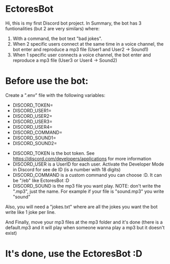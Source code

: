# EctoresBot
Hi, this is my first Discord bot project. In Summary, the bot has 3 funtionalities (but 2 are very similars) where: 

1. With a command, the bot text "bad jokes".
2. When 2 specific users connect at the same time in a voice channel, the bot enter and reproduce a mp3 file (User1 and User2 -> Sound1)
3. When 1 specific user connects a voice channel, the bot enter and reproduce a mp3 file (User3 or User4 -> Sound2)

# Before use the bot:

Create a ".env" file with the following variables:

+ DISCORD_TOKEN=
+ DISCORD_USER1=
+ DISCORD_USER2=
+ DISCORD_USER3=
+ DISCORD_USER4=
+ DISCORD_COMMAND=
+ DISCORD_SOUND1=
+ DISCORD_SOUND2=

- DISCORD_TOKEN is the bot token. See https://discord.com/developers/applications for more information
- DISCORD_USER is a UserID for each user. Activate the Developer Mode in Discord for see de ID (is a number with 18 digits)
- DISCORD_COMMAND is a custom command you can choose :D. It can be "/eb" like EctoresBot :D
- DISCORD_SOUND is the mp3 file you want play. NOTE: don't write the ".mp3", just the name. For example if your file is "sound.mp3" you write "sound"

Also, you will need a "jokes.txt" where are all the jokes you want the bot write like 1 joke per line.

And Finally, move your mp3 files at the mp3 folder and it's done (there is a default.mp3 and it will play when someone wanna play a mp3 but it doesn't exist)

# It's done, use the EctoresBot :D
